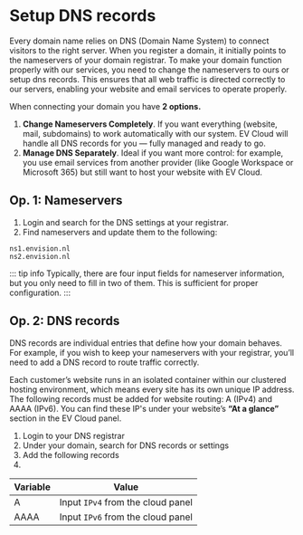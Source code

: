 # Setup DNS records

Every domain name relies on DNS (Domain Name System) to connect visitors to the right server. When you register a domain, it initially points to the nameservers of your domain registrar. To make your domain function properly with our services, you need to change the nameservers to ours or setup dns records. This ensures that all web traffic is directed correctly to our servers, enabling your website and email services to operate properly.



When connecting your domain you have **2 options.**

1. **Change Nameservers Completely**. If you want everything (website, mail, subdomains) to work automatically with our system.
EV Cloud will handle all DNS records for you — fully managed and ready to go. 
2. **Manage DNS Separately**. Ideal if you want more control: for example, you use email services from another provider (like Google Workspace or Microsoft 365) but still want to host your website with EV Cloud.



## Op. 1: Nameservers


1. Login and search for the DNS settings at your registrar.
2. Find nameservers and update them to the following:
   
 ```
ns1.envision.nl
ns2.envision.nl
```

::: tip info
Typically, there are four input fields for nameserver information, but you only need to fill in two of them. This is sufficient for proper configuration.
:::
<br>


## Op. 2: DNS records

DNS records are individual entries that define how your domain behaves.
For example, if you wish to keep your nameservers with your registrar, you’ll need to add a DNS record to route traffic correctly.

Each customer’s website runs in an isolated container within our clustered hosting environment, which means every site has its own unique IP address. The following records must be added for website routing: A (IPv4) and AAAA (IPv6). You can find these IP's under your website’s **“At a glance”** section in the EV Cloud panel. 

1. Login to your DNS registrar
2. Under your domain, search for DNS records or settings
3. Add the following records
4. 

| Variable | Value |
|-----------|:-----------:|
| A | Input `IPv4` from the cloud panel |
| AAAA | Input `IPv6` from the cloud panel |





